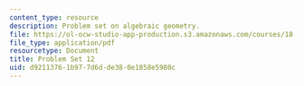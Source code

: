 ```yaml
---
content_type: resource
description: Problem set on algebraic geometry.
file: https://ol-ocw-studio-app-production.s3.amazonaws.com/courses/18-726-algebraic-geometry-spring-2009/d92113761b977d6dde380e1858e5980c_MIT18_726s09_pset12.pdf
file_type: application/pdf
resourcetype: Document
title: Problem Set 12
uid: d9211376-1b97-7d6d-de38-0e1858e5980c
---
```


